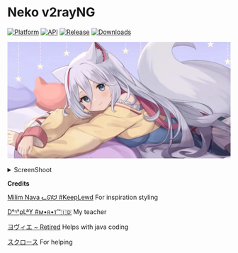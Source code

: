 # Neko v2rayNG

[![Platform](https://img.shields.io/badge/android-platform?style=for-the-badge&label=platform&labelColor=21262d&color=6e7681)](https://www.android.com) [![API](https://img.shields.io/badge/27%2B-level?style=for-the-badge&logo=android&logoColor=3cd382&label=API&labelColor=21262d&color=ff663b)](https://developer.android.com/studio/releases/platforms) [![Release](https://img.shields.io/github/v/release/Blawuken/Neko_v2rayNG?display_name=tag&style=for-the-badge&logo=github&labelColor=21262d&color=1f6feb)](https://github.com/Blawuken/Neko_v2rayNG/releases/latest) [![Downloads](https://img.shields.io/github/downloads/Blawuken/Neko_v2rayNG/total?style=for-the-badge&labelColor=21262d&color=238636)](https://github.com/Blawuken/Neko_v2rayNG/releases)

![Banner](https://raw.githubusercontent.com/Blawuken/Neko_v2rayNG/main/image/uwu_banner.jpg)

<details>
  <summary>ScreenShoot</summary>

![Banner](https://raw.githubusercontent.com/Blawuken/Neko_v2rayNG/main/image/screenshoot.jpg)

</details>

**Credits**

[Milim Nava ᓚᘏᗢ #KeepLewd](https://t.me/milimnavaUwU) For inspiration styling

[DᵉᶯˢρĻªϒ #ᴍ•ʀ•ᴛ™🇮🇩](https://t.me/Dens_play89) My teacher

[ヨヴィエ ~ Retired](https://t.me/mobxprjkt) Helps with java coding

[スクロース](https://t.me/milimnavaUwU) For helping
